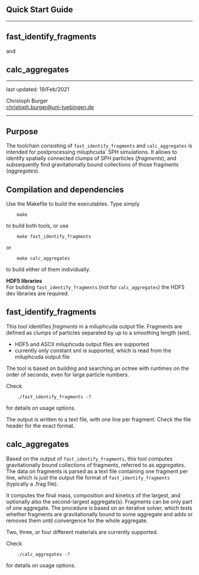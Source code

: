 Quick Start Guide
-----------------
-----------------

fast_identify_fragments
-----------------------

and

calc_aggregates
---------------
---------------

last updated: 19/Feb/2021

Christoph Burger  
christoph.burger@uni-tuebingen.de

---------------------------------


Purpose
-------

The toolchain consisting of `fast_identify_fragments` and `calc_aggregates`
is intended for postprocessing miluphcuda` SPH simulations.
It allows to identify spatially connected clumps of SPH particles (_fragments_),
and subsequently find gravitationally bound collections of those fragments (_aggregates_).


Compilation and dependencies
----------------------------
Use the Makefile to build the executables. Type simply

        make
to build both tools, or use

        make fast_identify_fragments
or

        make calc_aggregates
to build either of them individually.

**HDF5 libraries**  
For building `fast_identify_fragments` (not for `calc_aggregates`) the HDF5 dev libraries are required.


fast_identify_fragments
-----------------------
This tool identifies *fragments* in a miluphcuda output file.
Fragments are defined as clumps of particles separated by up to a smoothing length (sml).

* HDF5 and ASCII miluphcuda output files are supported
* currently only constant sml is supported, which is read from the miluphcuda output file

The tool is based on building and searching an octree with runtimes on the order of seconds, even for large particle numbers.

Check

        ./fast_identify_fragments -?
for details on usage options.

The output is written to a text file, with one line per fragment. Check the file header for the exact format.


calc_aggregates
---------------
Based on the output of `fast_identify_fragments`, this tool computes gravitationally bound
collections of fragments, referred to as *aggregates*.
The data on fragments is parsed as a text file containing one fragment per line, which is just
the output file format of `fast_identify_fragments` (typically a .frag file).

It computes the final mass, composition and kinetics of the largest, and optionally also the
second-largest aggregate(s). Fragments can be only part of one aggregate.
The procedure is based on an iterative solver, which tests whether fragments are gravitationally bound
to some aggregate and adds or removes them until convergence for the whole aggregate.

Two, three, or four different materials are currently supported.

Check

        ./calc_aggregates -?
for details on usage options.

